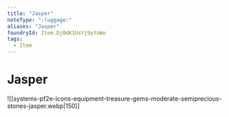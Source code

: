 ```yaml
---
title: "Jasper"
noteType: ":luggage:"
aliases: "Jasper"
foundryId: Item.Dj0dK1UsYj9yYoWo
tags:
  - Item
---
```


# Jasper
![[systems-pf2e-icons-equipment-treasure-gems-moderate-semiprecious-stones-jasper.webp|150]]
